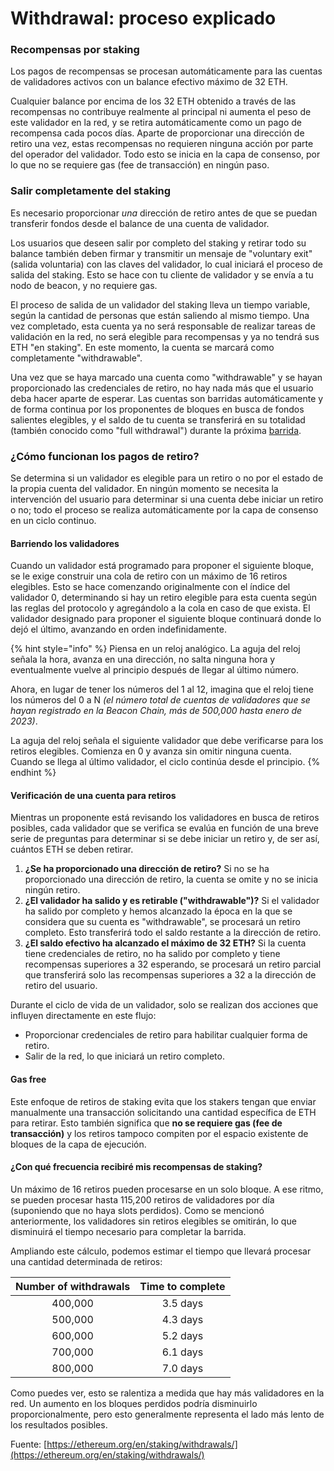 # Withdrawal: proceso explicado

### Recompensas por staking

Los pagos de recompensas se procesan automáticamente para las cuentas de validadores activos con un balance efectivo máximo de 32 ETH.

Cualquier balance por encima de los 32 ETH obtenido a través de las recompensas no contribuye realmente al principal ni aumenta el peso de este validador en la red, y se retira automáticamente como un pago de recompensa cada pocos días. Aparte de proporcionar una dirección de retiro una vez, estas recompensas no requieren ninguna acción por parte del operador del validador. Todo esto se inicia en la capa de consenso, por lo que no se requiere gas (fee de transacción) en ningún paso.

### Salir completamente del staking

Es necesario proporcionar _una_ dirección de retiro antes de que se puedan transferir fondos desde el balance de una cuenta de validador.

Los usuarios que deseen salir por completo del staking y retirar todo su balance también deben firmar y transmitir un mensaje de "voluntary exit" (salida voluntaria) con las claves del validador, lo cual iniciará el proceso de salida del staking. Esto se hace con tu cliente de validador y se envía a tu nodo de beacon, y no requiere gas.

El proceso de salida de un validador del staking lleva un tiempo variable, según la cantidad de personas que están saliendo al mismo tiempo. Una vez completado, esta cuenta ya no será responsable de realizar tareas de validación en la red, no será elegible para recompensas y ya no tendrá sus ETH "en staking". En este momento, la cuenta se marcará como completamente "withdrawable".

Una vez que se haya marcado una cuenta como "withdrawable" y se hayan proporcionado las credenciales de retiro, no hay nada más que el usuario deba hacer aparte de esperar. Las cuentas son barridas automáticamente y de forma continua por los proponentes de bloques en busca de fondos salientes elegibles, y el saldo de tu cuenta se transferirá en su totalidad (también conocido como "full withdrawal") durante la próxima [barrida](https://ethereum.org/en/staking/withdrawals/#validator-sweeping).

### ¿Cómo funcionan los pagos de retiro?

Se determina si un validador es elegible para un retiro o no por el estado de la propia cuenta del validador. En ningún momento se necesita la intervención del usuario para determinar si una cuenta debe iniciar un retiro o no; todo el proceso se realiza automáticamente por la capa de consenso en un ciclo continuo.

#### Barriendo los validadores

Cuando un validador está programado para proponer el siguiente bloque, se le exige construir una cola de retiro con un máximo de 16 retiros elegibles. Esto se hace comenzando originalmente con el índice del validador 0, determinando si hay un retiro elegible para esta cuenta según las reglas del protocolo y agregándolo a la cola en caso de que exista. El validador designado para proponer el siguiente bloque continuará donde lo dejó el último, avanzando en orden indefinidamente.

{% hint style="info" %}
Piensa en un reloj analógico. La aguja del reloj señala la hora, avanza en una dirección, no salta ninguna hora y eventualmente vuelve al principio después de llegar al último número.

Ahora, en lugar de tener los números del 1 al 12, imagina que el reloj tiene los números del 0 a N _(el número total de cuentas de validadores que se hayan registrado en la Beacon Chain, más de 500,000 hasta enero de 2023)_.

La aguja del reloj señala el siguiente validador que debe verificarse para los retiros elegibles. Comienza en 0 y avanza sin omitir ninguna cuenta. Cuando se llega al último validador, el ciclo continúa desde el principio.
{% endhint %}

#### Verificación de una cuenta para retiros

Mientras un proponente está revisando los validadores en busca de retiros posibles, cada validador que se verifica se evalúa en función de una breve serie de preguntas para determinar si se debe iniciar un retiro y, de ser así, cuántos ETH se deben retirar.

1. **¿Se ha proporcionado una dirección de retiro?** Si no se ha proporcionado una dirección de retiro, la cuenta se omite y no se inicia ningún retiro.
2. **¿El validador ha salido y es retirable ("withdrawable")?** Si el validador ha salido por completo y hemos alcanzado la época en la que se considera que su cuenta es "withdrawable", se procesará un retiro completo. Esto transferirá todo el saldo restante a la dirección de retiro.
3. **¿El saldo efectivo ha alcanzado el máximo de 32 ETH?** Si la cuenta tiene credenciales de retiro, no ha salido por completo y tiene recompensas superiores a 32 esperando, se procesará un retiro parcial que transferirá solo las recompensas superiores a 32 a la dirección de retiro del usuario.

Durante el ciclo de vida de un validador, solo se realizan dos acciones que influyen directamente en este flujo:

* Proporcionar credenciales de retiro para habilitar cualquier forma de retiro.
* Salir de la red, lo que iniciará un retiro completo.

#### Gas free

Este enfoque de retiros de staking evita que los stakers tengan que enviar manualmente una transacción solicitando una cantidad específica de ETH para retirar. Esto también significa que **no se requiere gas (fee de transacción)** y los retiros tampoco compiten por el espacio existente de bloques de la capa de ejecución.

#### ¿Con qué frecuencia recibiré mis recompensas de staking?

Un máximo de 16 retiros pueden procesarse en un solo bloque. A ese ritmo, se pueden procesar hasta 115,200 retiros de validadores por día (suponiendo que no haya slots perdidos). Como se mencionó anteriormente, los validadores sin retiros elegibles se omitirán, lo que disminuirá el tiempo necesario para completar la barrida.

Ampliando este cálculo, podemos estimar el tiempo que llevará procesar una cantidad determinada de retiros:&#x20;

| Number of withdrawals | Time to complete |
| :-------------------: | :--------------: |
|        400,000        |     3.5 days     |
|        500,000        |     4.3 days     |
|        600,000        |     5.2 days     |
|        700,000        |     6.1 days     |
|        800,000        |     7.0 days     |

Como puedes ver, esto se ralentiza a medida que hay más validadores en la red. Un aumento en los bloques perdidos podría disminuirlo proporcionalmente, pero esto generalmente representa el lado más lento de los resultados posibles.

Fuente: [https://ethereum.org/en/staking/withdrawals/](https://ethereum.org/en/staking/withdrawals/)
